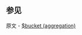 ## 参见

原文 - [$bucket (aggregation)]( https://docs.mongodb.com/manual/reference/operator/aggregation/bucket/ )

